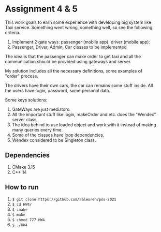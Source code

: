 # Assignment 4 & 5

This work goals to earn some experience with developing big system
like Taxi service. Something went wrong, something well, so see 
the following criteria.

1. Implement 2 gate ways: passenger (mobile app), driver (mobile app);
2. Passenger, Driver, Admin, Car classes to be implemented

The idea is that the passenger can make order to get taxi and
all the communication should be provided using gateways and server.

My solution includes all the necessary definitions, some examples 
of "order" process.

The drivers have their own cars, the car can remains some stuff inside.
All the users have login, password, some personal data.

Some keys solutions:
1. GateWays are just mediators.
2. All the important stuff like login, makeOrder and etc. does the "Wendex" server class.
3. The idea behind to use loaded object and work with it instead of making many queries every time.
4. Some of the classes have loop dependencies.
5. Wendex considered to be Singleton class.

## Dependencies
1. CMake 3.15
2. C++ 14

## How to run
1. `$ git clone https://github.com/aalexren/pss-2021`
2. `$ cd HW4/`
3. `$ cmake`
4. `$ make`
5. `$ chmod 777 HW4`
6. `$ ./HW4`
